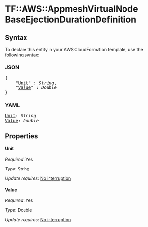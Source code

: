 # TF::AWS::AppmeshVirtualNode BaseEjectionDurationDefinition

## Syntax

To declare this entity in your AWS CloudFormation template, use the following syntax:

### JSON

<pre>
{
    "<a href="#unit" title="Unit">Unit</a>" : <i>String</i>,
    "<a href="#value" title="Value">Value</a>" : <i>Double</i>
}
</pre>

### YAML

<pre>
<a href="#unit" title="Unit">Unit</a>: <i>String</i>
<a href="#value" title="Value">Value</a>: <i>Double</i>
</pre>

## Properties

#### Unit

_Required_: Yes

_Type_: String

_Update requires_: [No interruption](https://docs.aws.amazon.com/AWSCloudFormation/latest/UserGuide/using-cfn-updating-stacks-update-behaviors.html#update-no-interrupt)

#### Value

_Required_: Yes

_Type_: Double

_Update requires_: [No interruption](https://docs.aws.amazon.com/AWSCloudFormation/latest/UserGuide/using-cfn-updating-stacks-update-behaviors.html#update-no-interrupt)

